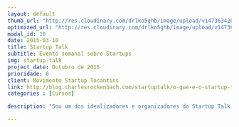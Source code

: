 ```yaml
---
layout: default
thumb_url: "http://res.cloudinary.com/drlko5ghb/image/upload/v1473634263/r5kcn4bypmnmdmv5p8dw.png"
optimized_url: "http://res.cloudinary.com/drlko5ghb/image/upload/v1473634266/ovx2gzjlhddd3b3cisw5.png"
modal_id: 18
date: 2015-03-10
title: Startup Talk
subtitle: Evento semanal sobre Startups
img: startup-talk
project_date: Outubro de 2015
prioridade: 8
client: Movimento Startup Tocantins
link: http://blog.charlesrockenbach.com/startuptalk/o-que-e-o-startup-talk-e-como-saber-se-sua-ideia-milionaria-nao-e-uma-alucinacao/
categories : [Cursos]

description: "Sou um dos idealizadores e organizadores do Startup Talk, um encontro semanal que tem como objetivo discutir sobre aspectos do mundo das startups. Esse evento, que acontece em Palmas, capital do Tocantins, ocorre toda segunda nem algum ponto da cidade."

---
```

